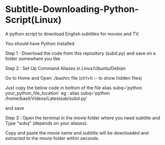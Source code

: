 # Subtitle-Downloading-Python-Script(Linux)
A python script to download English subtitles for movies and TV.


You should have Python installed

Step 1 : Download the code from this repository (subd.py) and save on a folder somewhere you like

Step 2 : Set Up Command Aliases in Linux/Ubuntu/Debian

  Go to Home and Open ./bashrc file (ctrl+h :- to show hidden files)

  Just copy the below code in bottom of the file 
    alias subq='python your_python_file_location' 
  eg : alias subq='python       /home/basil/Videos/Latestsub/subd.py'
  
  and save
  
  
  Step 3 : Open the terminal in the movie folder where you need subtitle and Type "subq" (depends on your aliases).
  
  Copy and paste the movie name and subtitle will be downloaded  and extracted to the movie folder within seconds.
